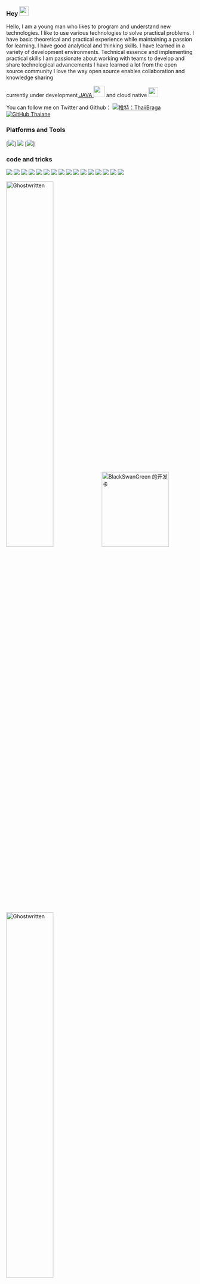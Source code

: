 ### Hey <img src="https://media.giphy.com/media/hvRJCLFzcasrR4ia7z/giphy.gif" width="25px">

Hello, I am a young man who likes to program and understand new technologies. I like to use various technologies to solve practical problems. I have basic theoretical and practical experience while maintaining a passion for learning. I have good analytical and thinking skills. I have learned in a variety of development environments. Technical essence and implementing practical skills I am passionate about working with teams to develop and share technological advancements I have learned a lot from the open source community I love the way open source enables collaboration and knowledge sharing



currently under development[ JAVA ](http://www.bsgchina.com/) <img src="https://cdn.jsdelivr.net/gh/TheDudeThatCode/TheDudeThatCode/Assets/Developer.gif" width="30px" > and cloud native <img src="https://cdn.jsdelivr.net/gh/Ghostwritten/Ghostwritten/assets/gopher.gif" width="26px">

You can follow me on Twitter and Github：
[![推特：ThaiiBraga ](https://img.shields.io/twitter/follow/SuancaiR?style=social)](https://twitter.com/SuancaiR)
[![ GitHub Thaiane ](https://img.shields.io/github/followers/rage-suancai?label=follow&style=social)](https://github.com/rage-suancai)



### Platforms and Tools

[![](https://img.shields.io/badge/Browser-FireFox-4285f4?style=flat-square&logo=firefox&logoColor=ffffff)]
[![](https://img.shields.io/badge/IDE-JetBrains-black?style=flat-square&logo=jetbrains&logoColor=ffffff)](https://www.jetbrains.com/)
[![](https://img.shields.io/badge/Editor-Visual%20Studio%20Code-007ACC?style=flat-square&logo=visual-studio-code&logoColor=ffffff)]


### code and tricks

[![](https://img.shields.io/badge/-WireGuard-88171A?style=flat-square&logo=wireguard&logoColor=ffffff)](https://www.wireguard.com/)
[![](https://img.shields.io/badge/-Kubernetes-326CE5?style=flat-square&logo=kubernetes&logoColor=ffffff)](https://kubernetes.io/)
[![](https://img.shields.io/badge/-Docker-2496ED?style=flat-square&logo=docker&logoColor=ffffff)](https://www.docker.com/)
[![](https://img.shields.io/badge/-Podman-892CA0?style=flat-square&logo=podman&logoColor=ffffff)](https://podman.io/)
[![](https://img.shields.io/badge/-Prometheus-E6522C?style=flat-square&logo=prometheus&logoColor=ffffff)](https://prometheus.io/)
[![](https://img.shields.io/badge/-Grafana-F46800?style=flat-square&logo=grafana&logoColor=ffffff)](https://grafana.com/)
[![](https://img.shields.io/badge/-Harbor-60B932?style=flat-square&logo=harbor&logoColor=ffffff)](https://goharbor.io/)
[![](https://img.shields.io/badge/-Consul-F24C53?style=flat-square&logo=consul&logoColor=ffffff)](https://www.consul.io/)
[![](https://img.shields.io/badge/-Hugo-FF4088?style=flat-square&logo=hugo&logoColor=ffffff)](https://gohugo.io/)
[![](https://img.shields.io/badge/-jekyll-FFA500?style=flat-square&logo=jekyll&logoColor=ffffff)](https://jekyllrb.com/)
[![](https://img.shields.io/badge/-Linux-Fcc624?style=flat-square&logo=linux&logoColor=ffffff)](https://www.linux.org/)
[![](https://img.shields.io/badge/-Nginx-269539?style=flat-square&logo=nginx&logoColor=ffffff)](https://nginx.org/)
[![](https://img.shields.io/badge/-GitHub%20Actions-2088FF?style=flat-square&logo=github-actions&logoColor=ffffff)](https://github.com/features/actions)
[![](https://img.shields.io/badge/-Golang-00ADD8?style=flat-square&logo=go&logoColor=ffffff)](https://golang.org/)
[![](https://img.shields.io/badge/-python-blue?style=flat-square&logo=python&logoColor=ffffff)](https://www.python.org/)
[![](https://img.shields.io/badge/-Ansible-EE0000?style=flat-square&logo=ansible&logoColor=ffffff)](https://www.ansible.com/)



<span><img src="https://github-readme-stats.vercel.app/api?username=rage-suancai&show_icons=true&theme=dark&hide_border=false" alt="Ghostwritten" width=50% /></span>
<a href="https://app.daily.dev/rage-suancai" ><img src="https://api.daily.dev/devcards/cdfc7a689b9c4fa7b9dfa529683fe998.png?r=n7h" width="180" height= "200" alt="BlackSwanGreen 的开发卡"/></a>
<span><img src="https://github-readme-streak-stats.herokuapp.com/?user=rage-suancai&theme=dark" alt="Ghostwritten" width=50% /></span>



<p align="left"> Github Profile Trophy：
	<br><a href="https://github.com/ryo-ma/github-profile-trophy"><img src="https://github-profile-trophy.vercel.app/?username=Ghostwritten&主题=onedark&title=MultiLanguage,Stars,Commit,Followers,Issues,Repositories" alt="Ghostwritten" /></a> </p>
